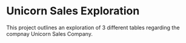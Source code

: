 # Unicorn Sales Exploration

This project outlines an exploration of 3 different tables regarding the compnay Unicorn Sales Company.
